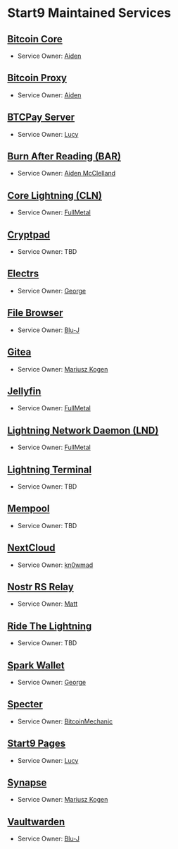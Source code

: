 # Start9 Maintained Services 

## [Bitcoin Core](https://github.com/Start9Labs/bitcoind-wrapper)

- Service Owner: [Aiden](https://github.com/dr-bonez)

## [Bitcoin Proxy](https://github.com/Start9Labs/btc-rpc-proxy-wrapper)

- Service Owner: [Aiden](https://github.com/dr-bonez)

## [BTCPay Server](https://github.com/Start9Labs/btcpayserver-wrapper)

- Service Owner: [Lucy](https://github.com/elvece)

## [Burn After Reading (BAR)](https://github.com/Start9Labs/burn-after-reading)

- Service Owner: [Aiden McClelland](https://github.com/dr-bonez)

## [Core Lightning (CLN)](https://github.com/Start9Labs/c-lightning-wrapper)

- Service Owner: [FullMetal](https://github.com/Dominion5254)   
  
## [Cryptpad](https://github.com/Start9Labs/cryptpad-wrapper)

- Service Owner: TBD

## [Electrs](https://github.com/Start9Labs/electrs-wrapper)

- Service Owner: [George](https://github.com/gStart9)

## [File Browser](https://github.com/Start9Labs/filebrowser-wrapper)

- Service Owner: [Blu-J](https://github.com/Blu-J)

## [Gitea](https://github.com/Start9Labs/gitea-wrapper)

- Service Owner: [Mariusz Kogen](https://github.com/k0gen)

## [Jellyfin](https://github.com/Start9Labs/jellyfin-wrapper)

- Service Owner: [FullMetal](https://github.com/Dominion5254)

## [Lightning Network Daemon (LND)](https://github.com/Start9Labs/lnd-wrapper)

- Service Owner: [FullMetal](https://github.com/Dominion5254)
  
## [Lightning Terminal](https://github.com/Start9Labs/lightning-terminal-wrapper)

- Service Owner: TBD

## [Mempool](https://github.com/Start9Labs/mempool-wrapper)

- Service Owner: TBD

## [NextCloud](https://github.com/Start9Labs/nextcloud-wrapper)

- Service Owner: [kn0wmad](https://github.com/kn0wmad)

## [Nostr RS Relay](https://github.com/Start9Labs/nostr-rs-relay-wrapper)

- Service Owner: [Matt](https://github.com/MattDHill)

## [Ride The Lightning](https://github.com/Start9Labs/ride-the-lightning-wrapper)

- Service Owner: TBD

## [Spark Wallet](https://github.com/Start9Labs/spark-wallet-wrapper)

- Service Owner: [George](https://github.com/gStart9)

## [Specter](https://github.com/Start9Labs/specter-wrapper)

- Service Owner: [BitcoinMechanic](https://github.com/BitcoinMechanic)

## [Start9 Pages](https://github.com/Start9Labs/embassy-pages-wrapper)

- Service Owner: [Lucy](https://github.com/elvece)

## [Synapse](https://github.com/Start9Labs/synapse-wrapper)

- Service Owner: [Mariusz Kogen](https://github.com/k0gen)

## [Vaultwarden](https://github.com/Start9Labs/vaultwarden-wrapper)

- Service Owner: [Blu-J](https://github.com/Blu-J)